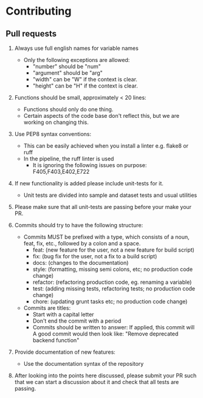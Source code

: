# Contributing

## Pull requests

1. Always use full english names for variable names

    - Only the following exceptions are allowed:
      - "number" should be "num"
      - "argument" should be "arg"
      - "width" can be "W" if the context is clear.
      - "height" can be "H" if the context is clear.
      
2. Functions should be small, approximately < 20 lines:

   - Functions should only do one thing.
   - Certain aspects of the code base don't reflect this, but we are working on changing this. 

3. Use PEP8 syntax conventions:

   - This can be easily achieved when you install a linter e.g. flake8 or ruff
   - In the pipeline, the ruff linter is used
     - It is ignoring the following issues on purpose: F405,F403,E402,E722

4. If new functionality is added please include unit-tests for it.
   - Unit tests are divided into sample and dataset tests and usual utilities

5. Please make sure that all unit-tests are passing before your make your PR.

6. Commits should try to have the following structure:
   - Commits MUST be prefixed with a type, which consists of a noun, feat, fix, etc., followed by a colon and a space.
     - feat: (new feature for the user, not a new feature for build script)
     - fix: (bug fix for the user, not a fix to a build script)
     - docs: (changes to the documentation)
     - style: (formatting, missing semi colons, etc; no production code change)
     - refactor: (refactoring production code, eg. renaming a variable)
     - test: (adding missing tests, refactoring tests; no production code change)
     - chore: (updating grunt tasks etc; no production code change)
   - Commits are titles:
     - Start with a capital letter
     - Don't end the commit with a period
     - Commits should be written to answer: If applied, this commit will A good commit would then look like: "Remove deprecated backend function"

7. Provide documentation of new features:

   - Use the documentation syntax of the repository
   
8. After looking into the points here discussed, please submit your PR such that we can start a discussion about it and check that all tests are passing.